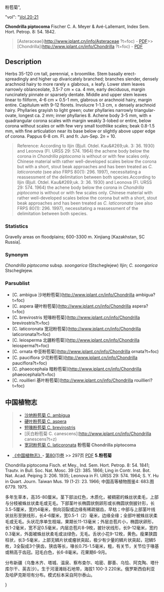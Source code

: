 粉苞菊",

  "vol": "[Vol.20-21](http://iplant.cn/foc/vol/1)

**Chondrilla piptocoma** Fischer C. A. Meyer & Avé-Lallemant, Index Sem. Hort. Petrop. 8: 54. 1842.

> [Asteraceae](http://www.iplant.cn/info/Asteraceae ?t=foc) - [PDF](http://iplant.cn/foc/pdf/Asteraceae.pdf)>>[Chondrilla](http://www.iplant.cn/info/Chondrilla ?t=foc) - [PDF](http://www.iplant.cn/foc/pdf/Chondrilla.pdf)

## Description

Herbs 35-120 cm tall, perennial, ± broomlike. Stem basally erect-spreadingly and higher up divaricately branched; branches slender, densely arachnoid hairy to more rarely ± glabrous, ± leafy. Lower stem leaves narrowly oblanceolate, 3.5-7 cm × ca. 4 mm, early deciduous, margin runcinately pinnate or sparsely dentate. Middle and upper stem leaves linear to filiform, 4-6 cm × 0.5-1 mm, glabrous or arachnoid hairy, margin entire. Capitulum with 9-12 florets. Involucre 1-1.3 cm, ± densely arachnoid hairy. Phyllaries grayish to light green; outer phyllaries narrowly triangular-ovate, longest ca. 2 mm; inner phyllaries 8. Achene body 3-5 mm, with ± quadrangular corona scales with margin weakly 3-lobed or entire, below corona without scales or with few very small toothlike scales; beak 0.8-1.5 mm, with fine articulation near its base below or slightly above upper edge of corona. Pappus 6-8 cm. Fl. and fr. Jun-Sep. 2*n* = 10.
> Reference: 
> According to Iljin (Bjull. Otdel. Kau&amp;#269;uk. 3: 36. 1930) and Leonova (Fl. URSS 29: 574. 1964) the achene body below the corona in *Chondrilla piptocoma* is without or with few scales only. Chinese material with rather well-developed scales below the corona but with a short, stout beak approaches and has been treated as *C. laticoronata* (see also FRPS 80(1): 296. 1997), necessitating a reassessment of the delimitation between both species.According to Iljin (Bjull. Otdel. Kau&amp;#269;uk. 3: 36. 1930) and Leonova (Fl. URSS 29: 574. 1964) the achene body below the corona in *Chondrilla piptocoma* is without or with few scales only. Chinese material with rather well-developed scales below the corona but with a short, stout beak approaches and has been treated as *C. laticoronata* (see also FRPS 80(1): 296. 1997), necessitating a reassessment of the delimitation between both species.

### Statistics
Gravelly areas on floodplains; 600-3300 m. Xinjiang [Kazakhstan, SC Russia].

### Synonym
*Chondrilla piptocoma* subsp. *soongarica* (Stscheglejew) Iljin; *C. soongarica* Stscheglejew.

### Parsublist

* [C.  ambigua  沙地粉苞菊](http://www.iplant.cn/info/Chondrilla ambigua?t=foc)
* [C.  aspera  硬叶粉苞菊](http://www.iplant.cn/info/Chondrilla aspera?t=foc)
* [C.  brevirostris  短喙粉苞菊](http://www.iplant.cn/info/Chondrilla brevirostris?t=foc)
* [C.  laticoronata  宽冠粉苞菊](http://www.iplant.cn/info/Chondrilla laticoronata?t=foc)
* [C.  leiosperma  北疆粉苞菊](http://www.iplant.cn/info/Chondrilla leiosperma?t=foc)
* [C.  ornata  中亚粉苞菊](http://www.iplant.cn/info/Chondrilla ornata?t=foc)
* [C.  pauciflora  少花粉苞菊](http://www.iplant.cn/info/Chondrilla pauciflora?t=foc)
* [C.  phaeocephala  暗粉苞菊](http://www.iplant.cn/info/Chondrilla phaeocephala?t=foc)
* [C.  rouillieri  基叶粉苞菊](http://www.iplant.cn/info/Chondrilla rouillieri?t=foc)
## 中国植物志

> * [沙地粉苞菊  C.  ambigua](Chondrilla-ambigua-沙地粉苞菊.md)
> * [硬叶粉苞菊  C.  aspera](Chondrilla-aspera-硬叶粉苞菊.md)
> * [短喙粉苞菊  C.  brevirostris](Chondrilla-brevirostris-短喙粉苞菊.md)
> * [灰白粉苞菊  C.  canescens](http://www.iplant.cn/info/Chondrilla canescens?t=z)
> * [宽冠粉苞菊  C.  laticoronata](Chondrilla-laticoronata-宽冠粉苞菊.md)
**粉苞菊 Chondrilla piptocoma**

* [《中国植物志》](http://www.iplant.cn/frps)- [第80(1)卷](http://www.iplant.cn/frps/vol/80(1)) >> 297页 [PDF](http://www.iplant.cn/frps/pdf/80(1)/297.PDF)
**5.粉苞菊**

Chondrilla piptocoma Fisch. et Mey., Ind. Sem. Hort. Petrop. 8: 54. 1841; Trautv. in Bull. Soc. Nat. Mosc. 39 (2): 385. 1866; Ling in Contr. Inst. Bot. Nat. Acad. Peiping 3: 206. 1935; Leonova in Fl. URSS 29: 574. 1964; S. Y. Hu in Quart. Journ. Taiwan Mus. 19 (1-2): 23. 1966; 中国高等植物图鉴4: 683.图6779. 1975.

多年生草本，高35-80厘米。茎下部淡红色，木质化，被稠密的蛛丝状柔毛，上部与分枝被蛛丝状柔毛或无毛。下部茎叶长椭圆状倒卵形或长椭圆状倒披针形，长3.5-5厘米，宽约4毫米，倒向羽裂或边缘有稀疏锯齿，早枯；中部与上部茎叶线状丝形至狭线形，长4-6厘米，宽0.5-1（2）毫米，边缘全缘；全部叶被蛛丝状柔毛或无毛。头状花序单生枝端，果期长11-13毫米；外层总苞片小，椭圆状卵形，长1-2毫米，宽不足0.5毫米，内层总苞片8-9枚，披针状线形，长9-12毫米，宽约0.3毫米，外面被蛛丝状柔毛或淡绿色，无毛。舌状小花9-12枚，黄色。瘦果狭圆柱状，长3-5毫米，上部无鳞片状或瘤状突起，极少有少量的鳞片状突起，冠鳞5枚，3全裂成3个狭齿，狭齿等长，喙长0.75-1.5毫米，粗，有关节，关节位于喙基或稍高于齿冠。冠毛白色，长6-8毫米。花果期6-9月。

分布新疆（乌鲁木齐、塔城、温泉、察布查尔、哈密、鄯善、乌恰、阿克陶、塔什库尔干、英吉沙）。生于河漫滩砾石地带，海拔1 100-3 220米。俄罗斯西伯利亚及哈萨克斯坦有分布。模式标本采自阿尔泰山。

}